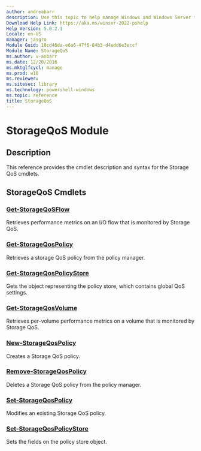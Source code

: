 ```yaml
---
author: andreabarr
description: Use this topic to help manage Windows and Windows Server technologies with Windows PowerShell.
Download Help Link: https://aka.ms/winsvr-2022-pshelp
Help Version: 5.0.2.1
Locale: en-US
manager: jasgro
Module Guid: 18cd46da-e6a6-47f6-84b3-d4edd6e3eccf
Module Name: StorageQoS
ms.author: v-anbarr
ms.date: 12/20/2016
ms.mktglfcycl: manage
ms.prod: w10
ms.reviewer: 
ms.sitesec: library
ms.technology: powershell-windows
ms.topic: reference
title: StorageQoS
---
```


# StorageQoS Module
## Description
This reference provides the cmdlet description and syntax for the Storage QoS cmdlets.

## StorageQoS Cmdlets
### [Get-StorageQoSFlow](./Get-StorageQoSFlow.md)
Retrieves performance metrics on an I/O flow that is monitored by Storage QoS.

### [Get-StorageQosPolicy](./Get-StorageQosPolicy.md)
Retrieves a storage QoS policy from the policy manager.

### [Get-StorageQosPolicyStore](./Get-StorageQosPolicyStore.md)
Gets the object representing the policy store, which contains global QoS settings.

### [Get-StorageQosVolume](./Get-StorageQosVolume.md)
Retrieves per-volume performance metrics on a volume that is monitored by Storage QoS.

### [New-StorageQosPolicy](./New-StorageQosPolicy.md)
Creates a Storage QoS policy.

### [Remove-StorageQosPolicy](./Remove-StorageQosPolicy.md)
Deletes a Storage QoS policy from the policy manager.

### [Set-StorageQosPolicy](./Set-StorageQosPolicy.md)
Modifies an existing Storage QoS policy.

### [Set-StorageQosPolicyStore](./Set-StorageQosPolicyStore.md)
Sets the fields on the policy store object.


